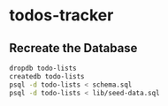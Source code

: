 # todos-tracker

## Recreate the Database

```sh
dropdb todo-lists
createdb todo-lists
psql -d todo-lists < schema.sql
psql -d todo-lists < lib/seed-data.sql
```